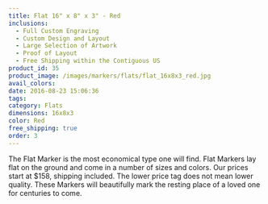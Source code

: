 ```yaml
---
title: Flat 16" x 8" x 3" - Red
inclusions:
  - Full Custom Engraving
  - Custom Design and Layout
  - Large Selection of Artwork
  - Proof of Layout
  - Free Shipping within the Contiguous US
product_id: 35
product_image: /images/markers/flats/flat_16x8x3_red.jpg
avail_colors: 
date: 2016-08-23 15:06:36
tags:
category: Flats
dimensions: 16x8x3
color: Red
free_shipping: true
order: 3
---
```

The Flat Marker is the most economical type one will find. Flat Markers lay flat on the ground and come in a number of sizes and colors. Our prices start at $158, shipping included. The lower price tag does not mean lower quality. These Markers will beautifully mark the resting place of a loved one for centuries to come.